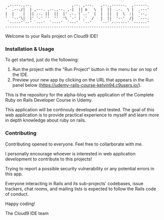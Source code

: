 
     ,-----.,--.                  ,--. ,---.   ,--.,------.  ,------.
    '  .--./|  | ,---. ,--.,--. ,-|  || o   \  |  ||  .-.  \ |  .---'
    |  |    |  || .-. ||  ||  |' .-. |`..'  |  |  ||  |  \  :|  `--, 
    '  '--'\|  |' '-' ''  ''  '\ `-' | .'  /   |  ||  '--'  /|  `---.
     `-----'`--' `---'  `----'  `---'  `--'    `--'`-------' `------'
    ----------------------------------------------------------------- 


Welcome to your Rails project on Cloud9 IDE!

### Installation & Usage

To get started, just do the following:

1. Run the project with the "Run Project" button in the menu bar on top of the IDE.
2. Preview your new app by clicking on the URL that appears in the Run panel below (https://udemy-rails-course-kelvin94.c9users.io/).

This is the repository for the alpha-blog web application of the Complete Ruby on Rails Developer Course in Udemy.

This application will be continouly developed and tested. The goal of this web application is to provide practical experience to myself and learn more in depth knowledge about ruby on rails.

### Contributing

Contributing opened to everyone. Feel free to collarborate with me. 

I personally encourage whoever is interested in web application development to contribute to this projects!

Trying to report a possible security vulnerability or any potential errors in this app. 

Everyone interacting in Rails and its sub-projects' codebases, issue trackers, chat rooms, and mailing lists is expected to follow the Rails code of conduct.

Happy coding!

The Cloud9 IDE team
